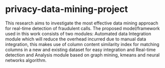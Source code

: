 # privacy-data-mining-project
This research aims to investigate the most effective data mining approach for real-time detection of fraudulent calls. The proposed model/framework used in this work consists of two modules: Automated data Integration module which will reduce the overhead incurred due to manual data integration, this makes use of column content similarity index for matching columns in a new and existing dataset for easy integration and Real-time detection and Analysis module based on graph mining, kmeans and neural networks algorithm. 
